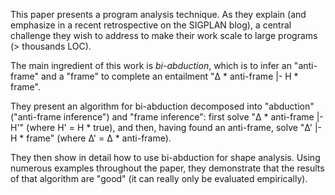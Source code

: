 This paper presents a program analysis technique.
As they explain (and emphasize in a recent retrospective on the SIGPLAN blog),
a central challenge they wish to address to make their work scale to large
programs (> thousands LOC).

The main ingredient of this work is *bi-abduction*, which is to infer
an "anti-frame" and a "frame" to complete an entailment
"Δ * anti-frame |- H * frame".

They present an algorithm for bi-abduction decomposed into "abduction"
("anti-frame inference") and "frame inference":
first solve "Δ * anti-frame |- H'" (where H' = H * true),
and then, having found an anti-frame, solve "Δ' |- H * frame"
(where Δ' = Δ * anti-frame).

They then show in detail how to use bi-abduction for shape analysis.
Using numerous examples throughout the paper, they demonstrate
that the results of that algorithm are "good"
(it can really only be evaluated empirically).
